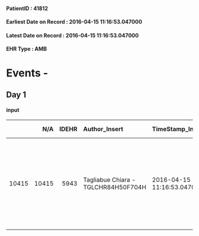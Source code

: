 
#### PatientID : 41812
#### Earliest Date on Record : 2016-04-15 11:16:53.047000
#### Latest Date on Record : 2016-04-15 11:16:53.047000
#### EHR Type : AMB

# Events - 

## Day 1

#### input
|       |    N/A |   IDEHR | Author_Insert                       | TimeStamp_Insert           | EHRType   |   PatientID |   IDDigitalSignDocument | persone_vicine   |   Unnamed: 0_x.1 |   IDANAMNESI_SOCIALE | Patient   | FamigliaAltro   | Paziente_T   | FamigliaAltro_T   |   Non_Rilevabile_x.1 | Note_Non_Rilevabile_x.1   | opt_Problemi   | Note_I                                                                                                       | chk_contr_sintomi   | opt_paziente_a   | opt_famiglia_a   | opt_adeguatezza   | ds_note_ad                                     | opt_paziente_solo   | opt_presente_assente   | Presenza_minori   | Caregiver_principale   | opt_capacita     | ds_familiari_coinv                                                                                        | opt_necessario   | opt_presente   | opt_risorse_ec   | opt_paziente_psi   | opt_Ins_vol   | opt_esenzione   | opt_inv_civile   |   invalidita_perc | ds_codice_es   | Needs     | Fragility   | opt_disponibilita_f   | opt_indennita_acc   | opt_legge   | opt_famiglia_psi   | opt_disponibilit_paz   |
|------:|-------:|--------:|:------------------------------------|:---------------------------|:----------|------------:|------------------------:|:-----------------|-----------------:|---------------------:|:----------|:----------------|:-------------|:------------------|---------------------:|:--------------------------|:---------------|:-------------------------------------------------------------------------------------------------------------|:--------------------|:-----------------|:-----------------|:------------------|:-----------------------------------------------|:--------------------|:-----------------------|:------------------|:-----------------------|:-----------------|:----------------------------------------------------------------------------------------------------------|:-----------------|:---------------|:-----------------|:-------------------|:--------------|:----------------|:-----------------|------------------:|:---------------|:----------|:------------|:----------------------|:--------------------|:------------|:-------------------|:-----------------------|
| 10415 |  10415 |    5943 | Tagliabue Chiara - TGLCHR84H50F704H | 2016-04-15 11:16:53.047000 | AMB       |       41812 |                  336200 | N/A              |             3055 |                 1969 | No#0      | Si#1            | No#0         | Si#1              |                    0 | NR                        | Si#1           | I figli in accordo con l'oncologo hanno preferito non comunicare la diagnosi oncologica a prognosi infausta. | controllo sintomi#0 | Indefinite#2     | Congruenti#1     | Da valutare#2     | Al momento il paziente √® abbastanza autonomo. | Si#1                | Presente#1             | No#0              | caregiver and child    | Incrementabile#1 | Due figli: Giovanni che abita nelle vicinanze ed √® il riferimento principale, Daniela vive a san Gemini. | Si#1             | Si#1           | Adeguate#1       | No#0               | No#0          | Si#1            | Si#1             |                70 | IC20           | Clinici#0 | nessuna#0   | Si#1                  | No#0                | No#0        | No#0               | Si#1                   |


